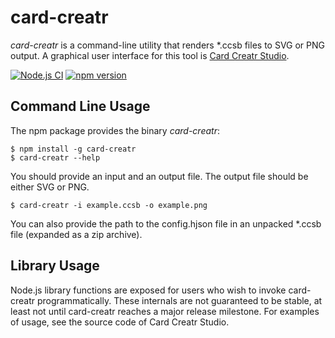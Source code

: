 card-creatr
===========

*card-creatr* is a command-line utility that renders \*.ccsb files to SVG or PNG output.  A graphical user interface for this tool is [Card Creatr Studio](https://cardcreatr.sffc.xyz).

[![Node.js CI](https://github.com/sffc/card-creatr/workflows/Node.js%20CI/badge.svg)](https://github.com/sffc/card-creatr/actions)
[![npm version](http://img.shields.io/npm/v/card-creatr.svg?style=flat)](https://npmjs.org/package/card-creatr "View this project on npm")

## Command Line Usage

The npm package provides the binary *card-creatr*:

	$ npm install -g card-creatr
	$ card-creatr --help

You should provide an input and an output file.  The output file should be either SVG or PNG.

	$ card-creatr -i example.ccsb -o example.png

You can also provide the path to the config.hjson file in an unpacked \*.ccsb file (expanded as a zip archive).

## Library Usage

Node.js library functions are exposed for users who wish to invoke card-creatr programmatically.  These internals are not guaranteed to be stable, at least not until card-creatr reaches a major release milestone.  For examples of usage, see the source code of Card Creatr Studio.
